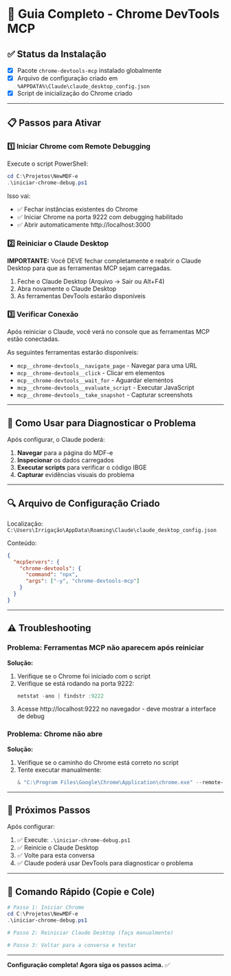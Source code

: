 # 🔧 Guia Completo - Chrome DevTools MCP

## ✅ Status da Instalação

- [x] Pacote `chrome-devtools-mcp` instalado globalmente
- [x] Arquivo de configuração criado em `%APPDATA%\Claude\claude_desktop_config.json`
- [x] Script de inicialização do Chrome criado

---

## 📋 Passos para Ativar

### 1️⃣ **Iniciar Chrome com Remote Debugging**

Execute o script PowerShell:

```powershell
cd C:\Projetos\NewMDF-e
.\iniciar-chrome-debug.ps1
```

Isso vai:
- ✅ Fechar instâncias existentes do Chrome
- ✅ Iniciar Chrome na porta 9222 com debugging habilitado
- ✅ Abrir automaticamente http://localhost:3000

### 2️⃣ **Reiniciar o Claude Desktop**

**IMPORTANTE:** Você DEVE fechar completamente e reabrir o Claude Desktop para que as ferramentas MCP sejam carregadas.

1. Feche o Claude Desktop (Arquivo → Sair ou Alt+F4)
2. Abra novamente o Claude Desktop
3. As ferramentas DevTools estarão disponíveis

### 3️⃣ **Verificar Conexão**

Após reiniciar o Claude, você verá no console que as ferramentas MCP estão conectadas.

As seguintes ferramentas estarão disponíveis:
- `mcp__chrome-devtools__navigate_page` - Navegar para uma URL
- `mcp__chrome-devtools__click` - Clicar em elementos
- `mcp__chrome-devtools__wait_for` - Aguardar elementos
- `mcp__chrome-devtools__evaluate_script` - Executar JavaScript
- `mcp__chrome-devtools__take_snapshot` - Capturar screenshots

---

## 🎯 Como Usar para Diagnosticar o Problema

Após configurar, o Claude poderá:

1. **Navegar** para a página do MDF-e
2. **Inspecionar** os dados carregados
3. **Executar scripts** para verificar o código IBGE
4. **Capturar** evidências visuais do problema

---

## 🔍 Arquivo de Configuração Criado

Localização: `C:\Users\Irrigação\AppData\Roaming\Claude\claude_desktop_config.json`

Conteúdo:
```json
{
  "mcpServers": {
    "chrome-devtools": {
      "command": "npx",
      "args": ["-y", "chrome-devtools-mcp"]
    }
  }
}
```

---

## ⚠️ Troubleshooting

### Problema: Ferramentas MCP não aparecem após reiniciar

**Solução:**
1. Verifique se o Chrome foi iniciado com o script
2. Verifique se está rodando na porta 9222:
   ```powershell
   netstat -ano | findstr :9222
   ```
3. Acesse http://localhost:9222 no navegador - deve mostrar a interface de debug

### Problema: Chrome não abre

**Solução:**
1. Verifique se o caminho do Chrome está correto no script
2. Tente executar manualmente:
   ```powershell
   & "C:\Program Files\Google\Chrome\Application\chrome.exe" --remote-debugging-port=9222 http://localhost:3000
   ```

---

## 📝 Próximos Passos

Após configurar:

1. ✅ Execute: `.\iniciar-chrome-debug.ps1`
2. ✅ Reinicie o Claude Desktop
3. ✅ Volte para esta conversa
4. ✅ Claude poderá usar DevTools para diagnosticar o problema

---

## 🚀 Comando Rápido (Copie e Cole)

```powershell
# Passo 1: Iniciar Chrome
cd C:\Projetos\NewMDF-e
.\iniciar-chrome-debug.ps1

# Passo 2: Reiniciar Claude Desktop (faça manualmente)

# Passo 3: Voltar para a conversa e testar
```

---

**Configuração completa! Agora siga os passos acima.** ✅
